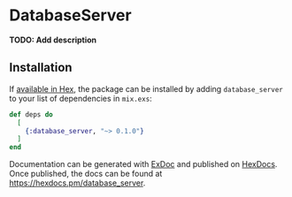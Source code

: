 # DatabaseServer

**TODO: Add description**

## Installation

If [available in Hex](https://hex.pm/docs/publish), the package can be installed
by adding `database_server` to your list of dependencies in `mix.exs`:

```elixir
def deps do
  [
    {:database_server, "~> 0.1.0"}
  ]
end
```

Documentation can be generated with [ExDoc](https://github.com/elixir-lang/ex_doc)
and published on [HexDocs](https://hexdocs.pm). Once published, the docs can
be found at <https://hexdocs.pm/database_server>.

